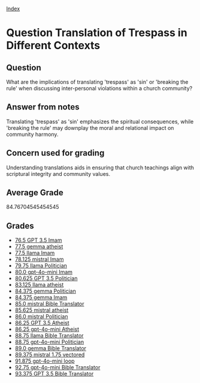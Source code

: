 
[Index](../../index.md)
# Question Translation of Trespass in Different Contexts
## Question
What are the implications of translating 'trespass' as 'sin' or 'breaking the rule' when discussing inter-personal violations within a church community?

## Answer from notes
Translating 'trespass' as 'sin' emphasizes the spiritual consequences, while 'breaking the rule' may downplay the moral and relational impact on community harmony.

## Concern used for grading
Understanding translations aids in ensuring that church teachings align with scriptural integrity and community values.

## Average Grade
84.76704545454545

## Grades
 * [76.5 GPT 3.5 Imam](../answers/GPT_3.5_Imam/Translation_of_Trespass_in_Different_Contexts.md)
 * [77.5 gemma atheist](../answers/gemma_atheist/Translation_of_Trespass_in_Different_Contexts.md)
 * [77.5 llama Imam](../answers/llama_Imam/Translation_of_Trespass_in_Different_Contexts.md)
 * [78.125 mistral Imam](../answers/mistral_Imam/Translation_of_Trespass_in_Different_Contexts.md)
 * [79.75 llama Politician](../answers/llama_Politician/Translation_of_Trespass_in_Different_Contexts.md)
 * [80.0 gpt-4o-mini Imam](../answers/gpt-4o-mini_Imam/Translation_of_Trespass_in_Different_Contexts.md)
 * [80.625 GPT 3.5 Politician](../answers/GPT_3.5_Politician/Translation_of_Trespass_in_Different_Contexts.md)
 * [83.125 llama atheist](../answers/llama_atheist/Translation_of_Trespass_in_Different_Contexts.md)
 * [84.375 gemma Politician](../answers/gemma_Politician/Translation_of_Trespass_in_Different_Contexts.md)
 * [84.375 gemma Imam](../answers/gemma_Imam/Translation_of_Trespass_in_Different_Contexts.md)
 * [85.0 mistral Bible Translator](../answers/mistral_Bible_Translator/Translation_of_Trespass_in_Different_Contexts.md)
 * [85.625 mistral atheist](../answers/mistral_atheist/Translation_of_Trespass_in_Different_Contexts.md)
 * [86.0 mistral Politician](../answers/mistral_Politician/Translation_of_Trespass_in_Different_Contexts.md)
 * [86.25 GPT 3.5 Atheist](../answers/GPT_3.5_Atheist/Translation_of_Trespass_in_Different_Contexts.md)
 * [86.25 gpt-4o-mini Atheist](../answers/gpt-4o-mini_Atheist/Translation_of_Trespass_in_Different_Contexts.md)
 * [88.75 llama Bible Translator](../answers/llama_Bible_Translator/Translation_of_Trespass_in_Different_Contexts.md)
 * [88.75 gpt-4o-mini Politician](../answers/gpt-4o-mini_Politician/Translation_of_Trespass_in_Different_Contexts.md)
 * [89.0 gemma Bible Translator](../answers/gemma_Bible_Translator/Translation_of_Trespass_in_Different_Contexts.md)
 * [89.375 mistral 1.75 vectored](../answers/mistral_1.75_vectored/Translation_of_Trespass_in_Different_Contexts.md)
 * [91.875 gpt-4o-mini loop](../answers/gpt-4o-mini_loop/Translation_of_Trespass_in_Different_Contexts.md)
 * [92.75 gpt-4o-mini Bible Translator](../answers/gpt-4o-mini_Bible_Translator/Translation_of_Trespass_in_Different_Contexts.md)
 * [93.375 GPT 3.5 Bible Translator](../answers/GPT_3.5_Bible_Translator/Translation_of_Trespass_in_Different_Contexts.md)
